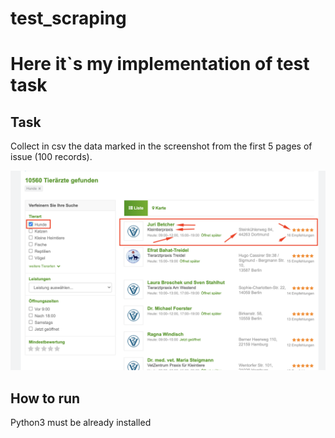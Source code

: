 # test_scraping

# Here it`s my implementation of test task

## Task

Collect in csv the data marked in the screenshot from the first 5 pages of issue (100 records).

![Screenshot](task.png)

## How to run
Python3 must be already installed


```shell
```